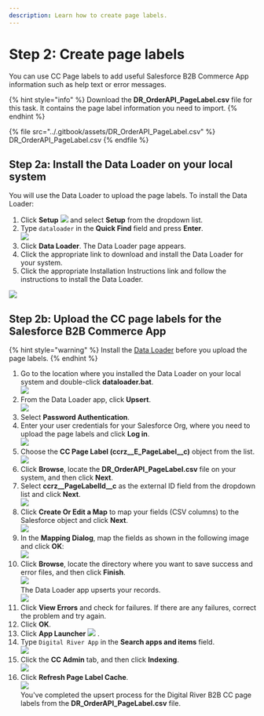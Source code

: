 ```yaml
---
description: Learn how to create page labels.
---
```


# Step 2: Create page labels

You can use CC Page labels to add useful Salesforce B2B Commerce App information such as help text or error messages.

{% hint style="info" %}
Download the **DR\_OrderAPI\_PageLabel.csv** file for this task. It contains the page label information you need to import.&#x20;
{% endhint %}

{% file src="../.gitbook/assets/DR_OrderAPI_PageLabel.csv" %}
DR\_OrderAPI\_PageLabel.csv
{% endfile %}

## Step 2a: Install the Data Loader on your local system <a href="#step-8a-install-the-data-loader-on-your-local-system" id="step-8a-install-the-data-loader-on-your-local-system"></a>

You will use the Data Loader to upload the page labels. To install the Data Loader:

1. Click **Setup** ![](<../.gitbook/assets/setupicon (8) (1).png>) and select **Setup** from the dropdown list.
2. Type `dataloader` in the **Quick Find** field and press **Enter**. \
   ![](<../.gitbook/assets/Install DR B2B API Connector54.png>)
3. Click **Data Loader**. The Data Loader page appears.&#x20;
4. Click the appropriate link to download and install the Data Loader for your system.
5. Click the appropriate Installation Instructions link and follow the instructions to install the Data Loader.

![](<../.gitbook/assets/Install DR B2B API Connector55.png>)

## Step 2b: Upload the CC page labels for the Salesforce B2B Commerce App <a href="#step-8b-upload-the-cc-page-labels-for-the-digital-river-app" id="step-8b-upload-the-cc-page-labels-for-the-digital-river-app"></a>

{% hint style="warning" %}
Install the [Data Loader](step-2-create-page-labels.md#step-8a-install-the-data-loader-on-your-local-system) before you upload the page labels.
{% endhint %}

1. Go to the location where you installed the Data Loader on your local system and double-click **dataloader.bat**. \
   ![](<../.gitbook/assets/Install DR B2B API Connector56.png>)
2. &#x20;From the Data Loader app, click **Upsert**. \
   ![](<../.gitbook/assets/Install DR B2B API Connector57.png>)
3. Select **Password Authentication**.
4. Enter your user credentials for your Salesforce Org, where you need to upload the page labels and click **Log in**. \
   ![](<../.gitbook/assets/Install DR B2B API Connector58.png>)
5. Choose the **CC Page Label (ccrz\_\_E\_PageLabel\_\_c)** object from the list. ![](<../.gitbook/assets/Install DR B2B API Connector59.png>)
6. Click **Browse**, locate the **DR\_OrderAPI\_PageLabel.csv** file on your system, and then click **Next**.
7. Select **ccrz\_\_PageLabelId\_\_c** as the external ID field from the dropdown list and click **Next**. \
   ![](<../.gitbook/assets/Install DR B2B API Connector60.png>)
8. Click **Create Or Edit a Map** to map your fields (CSV columns) to the Salesforce object and click **Next**.\
   ![](../.gitbook/assets/install-dr-b2b-api-connector61.png)
9. In the **Mapping Dialog**, map the fields as shown in the following image and click **OK**: \
   ![](<../.gitbook/assets/Install DR B2B API Connector62.png>)
10. Click **Browse**, locate the directory where you want to save success and error files, and then click **Finish**. \
    ![](<../.gitbook/assets/Install DR B2B API Connector63.png>) \
    The Data Loader app upserts your records. \
    ![](<../.gitbook/assets/Install DR B2B API Connector64.png>)
11. Click **View Errors** and check for failures. If there are any failures, correct the problem and try again.
12. Click **OK**.
13. Click **App Launcher** ![](<../.gitbook/assets/applauncher (4).png>) .
14. Type `Digital River App` in the **Search apps and items** field. \
    ![](<../.gitbook/assets/Install DR B2B API Connector65.png>)​
15. Click the **CC Admin** tab, and then click **Indexing**. \
    ![](<../.gitbook/assets/Install DR B2B API Connector66.png>)
16. Click **Refresh Page Label Cache**. \
    ![](<../.gitbook/assets/Install DR B2B API Connector67.png>) \
    You've completed the upsert process for the Digital River B2B CC page labels from the **DR\_OrderAPI\_PageLabel.csv** file.
